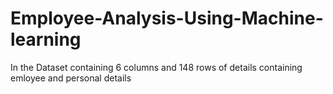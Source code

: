 # Employee-Analysis-Using-Machine-learning

In the Dataset containing 6 columns and 148 rows of details containing emloyee and personal details
